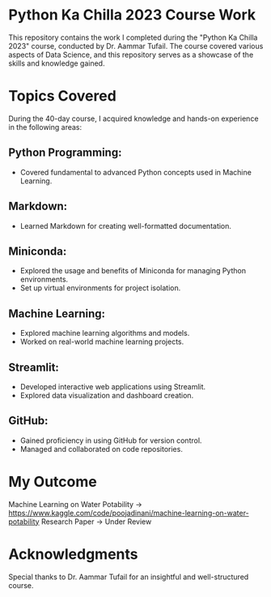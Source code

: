 # Python Ka Chilla 2023 Course Work
This repository contains the work I completed during the "Python Ka Chilla 2023" course, conducted by Dr. Aammar Tufail. The course covered various aspects of Data Science, and this repository serves as a showcase of the skills and knowledge gained.

# Topics Covered
During the 40-day course, I acquired knowledge and hands-on experience in the following areas:

## Python Programming:
* Covered fundamental to advanced Python concepts used in Machine Learning.

## Markdown:
* Learned Markdown for creating well-formatted documentation.

## Miniconda:
* Explored the usage and benefits of Miniconda for managing Python environments.
* Set up virtual environments for project isolation.

## Machine Learning:
* Explored machine learning algorithms and models.
* Worked on real-world machine learning projects.

## Streamlit:
* Developed interactive web applications using Streamlit.
* Explored data visualization and dashboard creation.

## GitHub:
* Gained proficiency in using GitHub for version control.
* Managed and collaborated on code repositories.

# My Outcome
Machine Learning on Water Potability -> https://www.kaggle.com/code/poojadinani/machine-learning-on-water-potability
Research Paper -> Under Review

# Acknowledgments
Special thanks to Dr. Aammar Tufail for an insightful and well-structured course.
